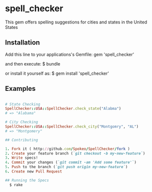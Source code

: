 # spell_checker
This gem offers spelling suggestions for cities and states in the United States

## Installation

Add this line to your applications's Gemfile:
  gem 'spell_checker'

and then execute:
  $ bundle

or install it yourself as:
  $ gem install 'spell_checker'

## Examples
```ruby

# State Checking
SpellChecker::USA::SpellChecker.check_state("Alabma")
# => "Alabama"

# City Checking
SpellChecker::USA::SpellChecker.check_city("Montgomry", "AL")
# => "Montgomery"

## Contributing

1. Fork it ( http://github.com/Spokeo/SpellChecker/fork )
2. Create your feature branch (`git checkout -b my-new-feature`)
3. Write specs!
4. Commit your changes (`git commit -am 'Add some feature'`)
5. Push to the branch (`git push origin my-new-feature`)
6. Create new Pull Request

## Running the Specs
  $ rake
